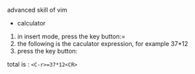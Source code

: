 advanced skill of vim

* calculator

1. in insert mode, press the key button:<C-r>=
2. the following is the caculator expression, for example 37*12
3. press the key button:<CR>

total is : `<C-r>=37*12<CR>`

